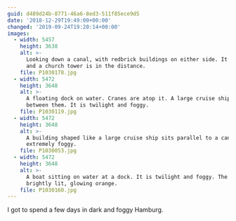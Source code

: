 ```yaml
---
guid: d489d24b-8771-46a6-8ed3-511f85ece9d5
date: '2018-12-29T19:49:00+00:00'
changed: '2019-09-24T19:20:14+00:00'
images:
  - width: 5457
    height: 3638
    alt: >-
      Looking down a canal, with redbrick buildings on either side. It is foggy
      and a church tower is in the distance.
    file: P1030178.jpg
  - width: 5472
    height: 3648
    alt: >-
      A floating dock on water. Cranes are atop it. A large cruise ship sits in
      between them. It is twilight and foggy.
    file: P1030119.jpg
  - width: 5472
    height: 3648
    alt: >-
      A building shaped like a large cruise ship sits parallel to a canal. It is
      extremely foggy.
    file: P1030053.jpg
  - width: 5472
    height: 3648
    alt: >-
      A boat sitting on water at a dock. It is twilight and foggy. The boat is
      brightly lit, glowing orange.
    file: P1030160.jpg
---
```


I got to spend a few days in dark and foggy Hamburg.
